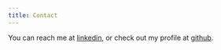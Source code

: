 ```yaml
---
title: Contact
---
```


You can reach me at <a href="http://www.linkedin.com/in/anders-sildnes"> linkedin</a>, or check out my profile at <a href="https://github.com/andsild/">github</a>.
